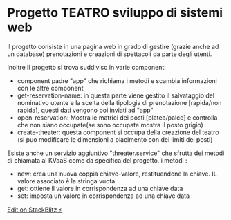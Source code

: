 # Progetto TEATRO sviluppo di sistemi web

Il progetto consiste in una pagina web in grado di gestire (grazie anche ad un database) prenotazioni e creazioni di spettacoli da parte degli utenti.

Inoltre il progetto si trova suddiviso in varie component:
- component padre "app" che richiama i metodi e scambia informazioni con le altre component
- get-reservation-name: in questa parte viene gestito il salvataggio del nominativo utente e la scelta della tipologia di prenotazione [rapida/non rapida],                         questi dati vengono poi inviati ad "app"
- open-reservation: Mostra le matrici dei posti [platea/palco] e controlla che non siano occupate(se sono occupate mostra il posto grigio)
- create-theater: questa component si occupa della creazione del teatro (si puo modificare le dimensioni a piacimento con dei limiti dei posti)

Esiste anche un servizio aggiuntivo "threater.service" che sfrutta dei metodi di chiamata al KVaaS come da specifica del progetto.
i metodi :
- new: crea una nuova coppia chiave-valore, restituendone la chiave. IL valore associato è la stringa vuota
- get: ottiene il valore in corrispondenza ad una chiave data
- set: imposta un valore in corrispondenza ad una chiave data

[Edit on StackBlitz ⚡️](https://stackblitz.com/edit/angular-ivy-jocadz)
